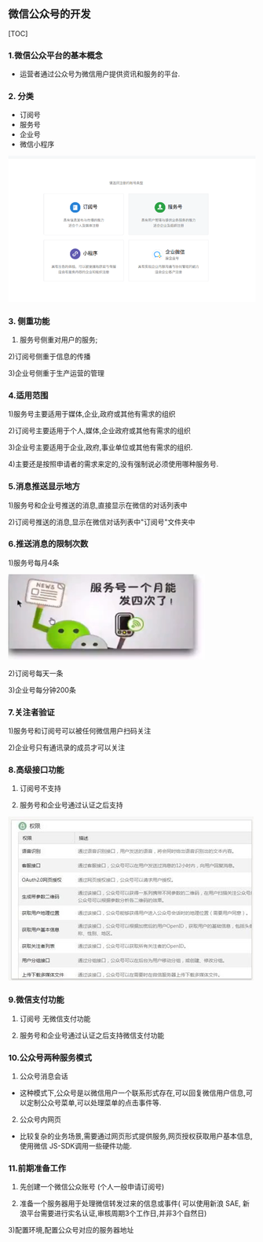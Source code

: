 ## 微信公众号的开发

[TOC]

### 1.微信公众平台的基本概念

- 运营者通过公众号为微信用户提供资讯和服务的平台.

### 2. 分类

- 订阅号
- 服务号
- 企业号
- 微信小程序

![微信公众号分类](./weChat/1.png)

### 3. 侧重功能

1) 服务号侧重对用户的服务;

2)订阅号侧重于信息的传播

3)企业号侧重于生产运营的管理

### 4.适用范围

1)服务号主要适用于媒体,企业,政府或其他有需求的组织

2)订阅号主要适用于个人,媒体,企业政府或其他有需求的组织

3)企业号主要适用于企业,政府,事业单位或其他有需求的组织.

4)主要还是按照申请者的需求来定的,没有强制说必须使用哪种服务号.

### 5.消息推送显示地方

1)服务号和企业号推送的消息,直接显示在微信的对话列表中

2)订阅号推送的消息,显示在微信对话列表中"订阅号"文件夹中

### 6.推送消息的限制次数

1)服务号每月4条

![服务号推送次数](./weChat/2.png)

2)订阅号每天一条

3)企业号每分钟200条

### 7.关注者验证

1)服务号和订阅号可以被任何微信用户扫码关注

2)企业号只有通讯录的成员才可以关注

### 8.高级接口功能

1) 订阅号不支持

2) 服务号和企业号通过认证之后支持

![](./weChat/3.jpg)

### 9.微信支付功能

1) 订阅号 无微信支付功能

2) 服务号和企业号通过认证之后支持微信支付功能

### 10.公众号两种服务模式

1) 公众号消息会话

- 这种模式下,公众号是以微信用户一个联系形式存在,可以回复微信用户信息,可以定制公众号菜单,可以处理菜单的点击事件等.

2) 公众号内网页

- 比较复杂的业务场景,需要通过网页形式提供服务,网页授权获取用户基本信息,使用微信 JS-SDK调用一些硬件功能.

### 11.前期准备工作

1) 先创建一个微信公众账号 (个人一般申请订阅号)

2) 准备一个服务器用于处理微信转发过来的信息或事件( 可以使用新浪 SAE, 新浪平台需要进行实名认证,审核周期3个工作日,并非3个自然日)

3)配置环境,配置公众号对应的服务器地址